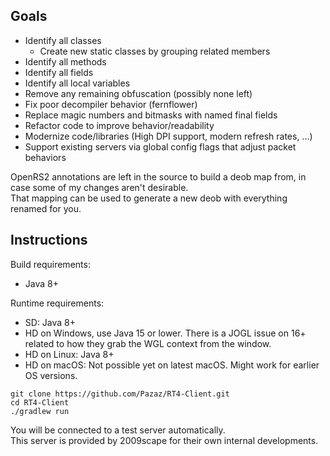 ## Goals

* Identify all classes
  * Create new static classes by grouping related members
* Identify all methods
* Identify all fields
* Identify all local variables
* Remove any remaining obfuscation (possibly none left)
* Fix poor decompiler behavior (fernflower)
* Replace magic numbers and bitmasks with named final fields
* Refactor code to improve behavior/readability
* Modernize code/libraries (High DPI support, modern refresh rates, ...)
* Support existing servers via global config flags that adjust packet behaviors

OpenRS2 annotations are left in the source to build a deob map from, in case some of my changes aren't desirable.  
That mapping can be used to generate a new deob with everything renamed for you.

## Instructions

Build requirements:
* Java 8+

Runtime requirements:
* SD: Java 8+
* HD on Windows, use Java 15 or lower. There is a JOGL issue on 16+ related to how they grab the WGL context from the window.
* HD on Linux: Java 8+
* HD on macOS: Not possible yet on latest macOS. Might work for earlier OS versions.

```
git clone https://github.com/Pazaz/RT4-Client.git
cd RT4-Client
./gradlew run
```

You will be connected to a test server automatically.  
This server is provided by 2009scape for their own internal developments.
